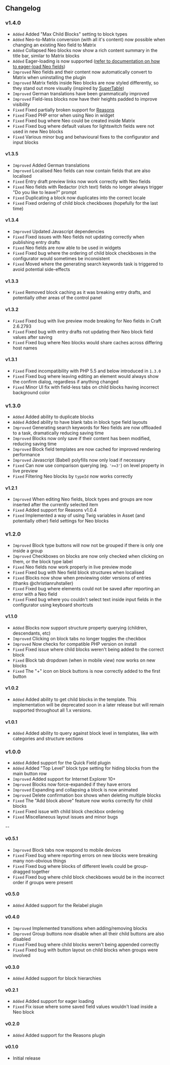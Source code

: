 ## Changelog

### v1.4.0
- `Added` Added "Max Child Blocks" setting to block types
- `Added` Neo-to-Matrix conversion (with all it's content) now possible when changing an existing Neo field to Matrix
- `Added` Collapsed Neo blocks now show a rich content summary in the title bar, similar to Matrix blocks
- `Added` Eager-loading is now supported ([refer to documentation on how to eager-load Neo fields](https://github.com/benjamminf/craft-neo/wiki/5.-Eager-Loading))
- `Improved` Neo fields and their content now automatically convert to Matrix when uninstalling the plugin
- `Improved` Matrix fields inside Neo blocks are now styled differently, so they stand out more visually (inspired by [SuperTable](https://github.com/engram-design/SuperTable))
- `Improved` German translations have been grammatically improved
- `Improved` Field-less blocks now have their heights padded to improve visibility
- `Fixed` Fixed partially broken support for [Reasons](https://github.com/mmikkel/Reasons-Craft)
- `Fixed` Fixed PHP error when using Neo in widget
- `Fixed` Fixed bug where Neo could be created inside Matrix
- `Fixed` Fixed bug where default values for lightswitch fields were not used in new Neo blocks
- `Fixed` Various minor bug and behavioural fixes to the configurator and input blocks

#### v1.3.5
- `Improved` Added German translations
- `Improved` Localised Neo fields can now contain fields that are also localised
- `Fixed` Entry draft preview links now work correctly with Neo fields
- `Fixed` Neo fields with Redactor (rich text) fields no longer always trigger "Do you like to leave?" prompt
- `Fixed` Duplicating a block now duplicates into the correct locale
- `Fixed` Fixed ordering of child block checkboxes (hopefully for the last time)

#### v1.3.4
- `Improved` Updated Javascript dependencies
- `Fixed` Fixed issues with Neo fields not updating correctly when publishing entry drafts
- `Fixed` Neo fields are now able to be used in widgets
- `Fixed` Fixed bug where the ordering of child block checkboxes in the configurator would sometimes be inconsistent
- `Fixed` Moved where the generating search keywords task is triggered to avoid potential side-effects

#### v1.3.3
- `Fixed` Removed block caching as it was breaking entry drafts, and potentially other areas of the control panel

#### v1.3.2
- `Fixed` Fixed bug with live preview mode breaking for Neo fields in Craft 2.6.2793
- `Fixed` Fixed bug with entry drafts not updating their Neo block field values after saving
- `Fixed` Fixed bug where Neo blocks would share caches across differing host names

#### v1.3.1
- `Fixed` Fixed incompatibility with PHP 5.5 and below introduced in `1.3.0`
- `Fixed` Fixed bug where leaving editing an element would always show the confirm dialog, regardless if anything changed
- `Fixed` Minor UI fix with field-less tabs on child blocks having incorrect background color

### v1.3.0
- `Added` Added ability to duplicate blocks
- `Added` Added ability to have blank tabs in block type field layouts
- `Improved` Generating search keywords for Neo fields are now offloaded to a task, dramatically reducing saving time
- `Improved` Blocks now only save if their content has been modified, reducing saving time
- `Improved` Block field templates are now cached for improved rendering performance
- `Improved` Javascript (Babel) polyfills now only load if necessary
- `Fixed` Can now use comparison querying (eg. `'>=3'`) on level property in live preview
- `Fixed` Filtering Neo blocks by `typeId` now works correctly

#### v1.2.1
- `Improved` When editing Neo fields, block types and groups are now inserted after the currently selected item
- `Fixed` Added support for Reasons v1.0.4
- `Fixed` Implemented a way of using Twig variables in Asset (and potentially other) field settings for Neo blocks

### v1.2.0
- `Improved` Block type buttons will now not be grouped if there is only one inside a group
- `Improved` Checkboxes on blocks are now only checked when clicking on them, or the block type label
- `Fixed` Neo fields now work properly in live preview mode
- `Fixed` Fixed bug with Neo field block structures when localised
- `Fixed` Blocks now show when previewing older versions of entries (thanks @christianruhstaller)
- `Fixed` Fixed bug where elements could not be saved after reporting an error with a Neo field
- `Fixed` Fixed bug where you couldn't select text inside input fields in the configurator using keyboard shortcuts

#### v1.1.0
- `Added` Blocks now support structure property querying (children, descendants, etc)
- `Improved` Clicking on block tabs no longer toggles the checkbox
- `Improved` Now checks for compatible PHP version on install
- `Fixed` Fixed issue where child blocks weren't being added to the correct block
- `Fixed` Block tab dropdown (when in mobile view) now works on new blocks
- `Fixed` The "+" icon on block buttons is now correctly added to the first button

#### v1.0.2
- `Added` Added ability to get child blocks in the template. This implementation will be deprecated soon in a later release but will remain supported throughout all 1.x versions.

#### v1.0.1
- `Added` Added ability to query against block level in templates, like with categories and structure sections

### v1.0.0
- `Added` Added support for the Quick Field plugin
- `Added` Added "Top Level" block type setting for hiding blocks from the main button row
- `Improved` Added support for Internet Explorer 10+
- `Improved` Blocks now force-expanded if they have errors
- `Improved` Expanding and collapsing a block is now animated
- `Improved` Delete confirmation box shows when deleting multiple blocks
- `Fixed` The "Add block above" feature now works correctly for child blocks
- `Fixed` Fixed issue with child block checkbox ordering
- `Fixed` Miscellaneous layout issues and minor bugs

--

#### v0.5.1
- `Improved` Block tabs now respond to mobile devices
- `Fixed` Fixed bug where reporting errors on new blocks were breaking many non-obvious things
- `Fixed` Fixed bug where blocks of different levels could be group-dragged together
- `Fixed` Fixed bug where child block checkboxes would be in the incorrect order if groups were present

#### v0.5.0
- `Added` Added support for the Relabel plugin

#### v0.4.0
- `Improved` Implemented transitions when adding/removing blocks
- `Improved` Group buttons now disable when all their child buttons are also disabled
- `Fixed` Fixed bug where child blocks weren't being appended correctly
- `Fixed` Fixed bug with button layout on child blocks when groups were involved

#### v0.3.0
- `Added` Added support for block hierarchies

#### v0.2.1
- `Added` Added support for eager loading
- `Fixed` Fix issue where some saved field values wouldn't load inside a Neo block

#### v0.2.0
- `Added` Added support for the Reasons plugin

#### v0.1.0
- Initial release
